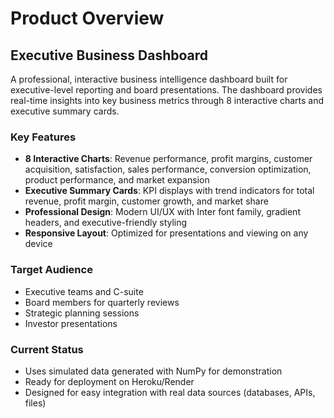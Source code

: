 # Product Overview

## Executive Business Dashboard

A professional, interactive business intelligence dashboard built for executive-level reporting and board presentations. The dashboard provides real-time insights into key business metrics through 8 interactive charts and executive summary cards.

### Key Features
- **8 Interactive Charts**: Revenue performance, profit margins, customer acquisition, satisfaction, sales performance, conversion optimization, product performance, and market expansion
- **Executive Summary Cards**: KPI displays with trend indicators for total revenue, profit margin, customer growth, and market share
- **Professional Design**: Modern UI/UX with Inter font family, gradient headers, and executive-friendly styling
- **Responsive Layout**: Optimized for presentations and viewing on any device

### Target Audience
- Executive teams and C-suite
- Board members for quarterly reviews
- Strategic planning sessions
- Investor presentations

### Current Status
- Uses simulated data generated with NumPy for demonstration
- Ready for deployment on Heroku/Render
- Designed for easy integration with real data sources (databases, APIs, files)